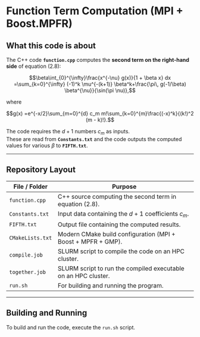 # Function Term Computation (MPI + Boost.MPFR)

## What this code is about

The C++ code **`function.cpp`** computes the **second term on the right-hand side** of equation (2.8):

$$\beta\int_{0}^{\infty}\frac{x^{-\nu} g(x)}{1 + \beta x} dx =\sum_{k=0}^{\infty} (-1)^k \mu^{-(k+1)} \beta^k+\frac{\pi\, g(-1/\beta) \beta^{\nu}}{\sin(\pi \nu)},$$

where

$$g(x) =e^{-x/2}\sum_{m=0}^{d} c_m m!\sum_{k=0}^{m}\frac{(-x)^k}{(k!)^2 (m - k)!}.$$

The code requires the $d + 1$ numbers $c_m$ as inputs.  
These are read from **`Constants.txt`** and the code outputs the computed values for various $\beta$ to **`FIFTH.txt`**.

---

## Repository Layout

| File / Folder     | Purpose                                                                 |
|-------------------|-------------------------------------------------------------------------|
| `function.cpp`    | C++ source computing the second term in equation (2.8).                 |
| `Constants.txt`   | Input data containing the $d + 1$ coefficients $c_m$.                   |
| `FIFTH.txt`       | Output file containing the computed results.                             |
| `CMakeLists.txt`  | Modern CMake build configuration (MPI + Boost + MPFR + GMP).            |
| `compile.job`     | SLURM script to compile the code on an HPC cluster.                     |
| `together.job`    | SLURM script to run the compiled executable on an HPC cluster.          |
| `run.sh`         | For building and running the program. |

---

## Building and Running
To build and run the code, execute the `run.sh` script. 
